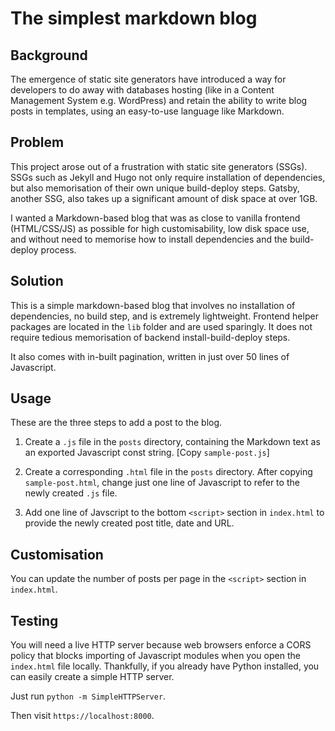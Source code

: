 # The simplest markdown blog

## Background
The emergence of static site generators have introduced a way for developers to do away with databases hosting (like in a Content Management System e.g. WordPress) and retain the ability to write blog posts in templates, using an easy-to-use language like Markdown. 

## Problem
This project arose out of a frustration with static site generators (SSGs). SSGs such as Jekyll and Hugo not only require installation of dependencies, but also memorisation of their own unique build-deploy steps. Gatsby, another SSG, also takes up a significant amount of disk space at over 1GB. 

I wanted a Markdown-based blog that was as close to vanilla frontend (HTML/CSS/JS) as possible for high customisability, low disk space use, and without need to memorise how to install dependencies and the build-deploy process.

## Solution
This is a simple markdown-based blog that involves no installation of dependencies, no build step, and is extremely lightweight. Frontend helper packages are located in the `lib` folder and are used sparingly. It does not require tedious memorisation of backend install-build-deploy steps. 

It also comes with in-built pagination, written in just over 50 lines of Javascript. 

## Usage
These are the three steps to add a post to the blog.
1. Create a `.js` file in the `posts` directory, containing the Markdown text as an exported Javascript const string. [Copy `sample-post.js`]

2. Create a corresponding `.html` file in the `posts` directory. After copying `sample-post.html`, change just one line of Javascript to refer to the newly created `.js` file. 

3. Add one line of Javscript to the bottom `<script>` section in `index.html` to provide the newly created post title, date and URL. 

## Customisation
You can update the number of posts per page in the `<script>` section in `index.html`. 

## Testing
You will need a live HTTP server because web browsers enforce a CORS policy that blocks importing of Javascript modules when you open the `index.html` file locally. Thankfully, if you already have Python installed, you can easily create a simple HTTP server. 

Just run `python -m SimpleHTTPServer`.

Then visit `https://localhost:8000`. 